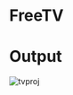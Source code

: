# FreeTV

# Output

![tvproj](https://github.com/Piyushsharma777/FreeTV/assets/144089468/a540e479-bfef-4073-b2dc-d6f4f1ae4097)
